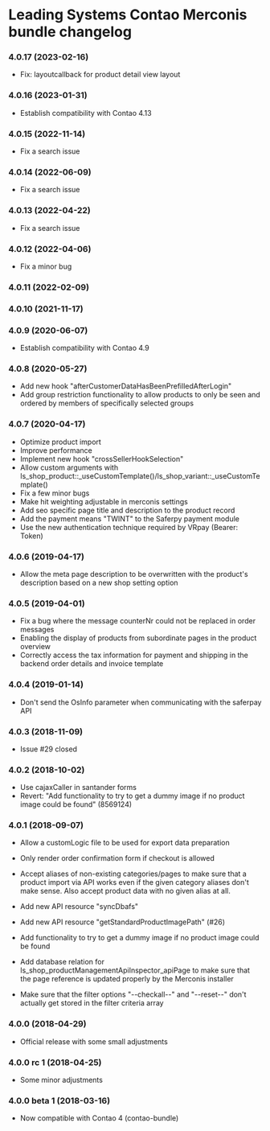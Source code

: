 Leading Systems Contao Merconis bundle changelog
===========================================

### 4.0.17 (2023-02-16)
 * Fix: layoutcallback for product detail view layout

### 4.0.16 (2023-01-31)
 * Establish compatibility with Contao 4.13

### 4.0.15 (2022-11-14)
 * Fix a search issue

### 4.0.14 (2022-06-09)
 * Fix a search issue

### 4.0.13 (2022-04-22)
 * Fix a search issue

### 4.0.12 (2022-04-06)
 * Fix a minor bug

### 4.0.11 (2022-02-09)

### 4.0.10 (2021-11-17)

### 4.0.9 (2020-06-07)

 * Establish compatibility with Contao 4.9

### 4.0.8 (2020-05-27)

 * Add new hook "afterCustomerDataHasBeenPrefilledAfterLogin"
 * Add group restriction functionality to allow products to only be seen and ordered by members of specifically selected groups

### 4.0.7 (2020-04-17)

 * Optimize product import
 * Improve performance
 * Implement new hook "crossSellerHookSelection"
 * Allow custom arguments with ls_shop_product::_useCustomTemplate()/ls_shop_variant::_useCustomTemplate()
 * Fix a few minor bugs
 * Make hit weighting adjustable in merconis settings
 * Add seo specific page title and description to the product record
 * Add the payment means "TWINT" to the Saferpy payment module
 * Use the new authentication technique required by VRpay (Bearer: Token)


### 4.0.6 (2019-04-17)

 * Allow the meta page description to be overwritten with the product's description based on a new shop setting option


### 4.0.5 (2019-04-01)

 * Fix a bug where the message counterNr could not be replaced in order messages
 * Enabling the display of products from subordinate pages in the product overview
 * Correctly access the tax information for payment and shipping in the backend order details and invoice template


### 4.0.4 (2019-01-14)

 * Don't send the OsInfo parameter when communicating with the saferpay API


### 4.0.3 (2018-11-09)

 * Issue #29 closed


### 4.0.2 (2018-10-02)

 * Use cajaxCaller in santander forms
 * Revert: "Add functionality to try to get a dummy image if no product image could be found" (8569124)


### 4.0.1 (2018-09-07)

 * Allow a customLogic file to be used for export data preparation

 * Only render order confirmation form if checkout is allowed

 * Accept aliases of non-existing categories/pages to make sure that a product import via API
 works even if the given category aliases don't make sense. Also accept product data with no
 given alias at all.

 * Add new API resource "syncDbafs"

 * Add new API resource "getStandardProductImagePath" (#26)

 * Add functionality to try to get a dummy image if no product image could be found

 * Add database relation for ls_shop_productManagementApiInspector_apiPage to make sure that
 the page reference is updated properly by the Merconis installer
 
 * Make sure that the filter options "--checkall--" and "--reset--" don't actually get stored
 in the filter criteria array
 
 
### 4.0.0 (2018-04-29)

 * Official release with some small adjustments
 
 
### 4.0.0 rc 1 (2018-04-25)

 * Some minor adjustments
 
 
### 4.0.0 beta 1 (2018-03-16)

 * Now compatible with Contao 4 (contao-bundle)
